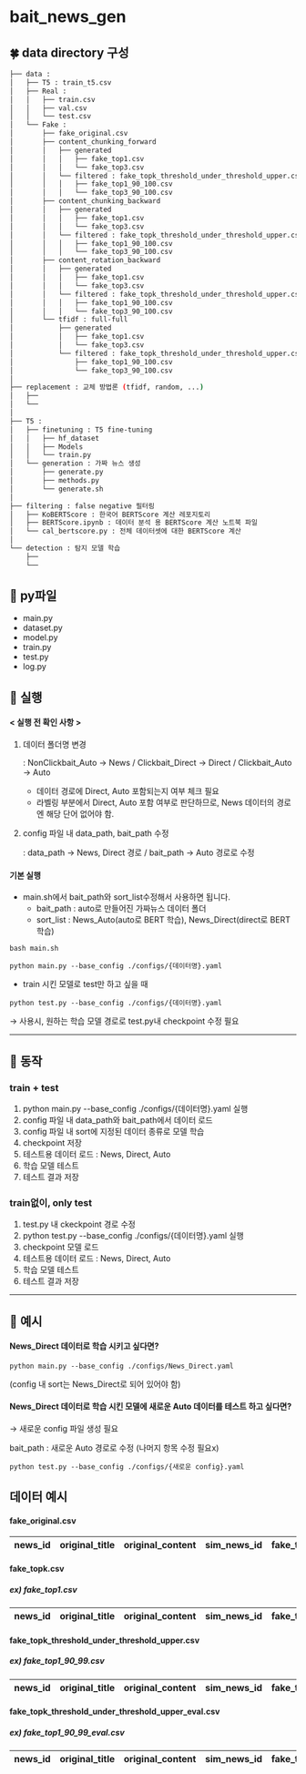 # bait_news_gen

## 🍀 data directory 구성
```bash
├── data : 
│   ├── T5 : train_t5.csv
│   ├── Real :
│   │   ├── train.csv
│   │   ├── val.csv
│   │   └── test.csv
│   └── Fake :
│       ├── fake_original.csv 
│       ├── content_chunking_forward
│       │   ├── generated
│       │   │   ├── fake_top1.csv
│       │   │   └── fake_top3.csv
│       │   └── filtered : fake_topk_threshold_under_threshold_upper.csv
│       │   │   ├── fake_top1_90_100.csv
│       │   │   └── fake_top3_90_100.csv
│       ├── content_chunking_backward
│       │   ├── generated
│       │   │   ├── fake_top1.csv
│       │   │   └── fake_top3.csv
│       │   └── filtered : fake_topk_threshold_under_threshold_upper.csv
│       │   │   ├── fake_top1_90_100.csv
│       │   │   └── fake_top3_90_100.csv
│       ├── content_rotation_backward
│       │   ├── generated
│       │   │   ├── fake_top1.csv
│       │   │   └── fake_top3.csv
│       │   └── filtered : fake_topk_threshold_under_threshold_upper.csv
│       │   │   ├── fake_top1_90_100.csv
│       │   │   └── fake_top3_90_100.csv
│       └── tfidf : full-full
│           ├── generated
│           │   ├── fake_top1.csv
│           │   └── fake_top3.csv
│           └── filtered : fake_topk_threshold_under_threshold_upper.csv
│               ├── fake_top1_90_100.csv
│               └── fake_top3_90_100.csv
│
├── replacement : 교체 방법론 (tfidf, random, ...)
│   ├── 
│   └──
│ 
├── T5 :
│   ├── finetuning : T5 fine-tuning
│   │   ├── hf_dataset  
│   │   ├── Models  
│   │   └── train.py
│   └── generation : 가짜 뉴스 생성
│       ├── generate.py  
│       ├── methods.py  
│       └── generate.sh
│
├── filtering : false negative 필터링
│   ├── KoBERTScore : 한국어 BERTScore 계산 레포지토리
│   ├── BERTScore.ipynb : 데이터 분석 용 BERTScore 계산 노트북 파일
│   └── cal_bertscore.py : 전체 데이터셋에 대한 BERTScore 계산 
│
└── detection : 탐지 모델 학습
    ├── 
    └──
```

## 💚 py파일
- main.py
- dataset.py
- model.py
- train.py
- test.py
- log.py


## 🔫 실행

#### < 실행 전 확인 사항 >
1.  데이터 폴더명 변경

    : NonClickbait_Auto → News / Clickbait_Direct → Direct / Clickbait_Auto → Auto

    - 데이터 경로에 Direct, Auto 포함되는지 여부 체크 필요
    - 라벨링 부분에서 Direct, Auto 포함 여부로 판단하므로, News 데이터의 경로엔 해당 단어 없어야 함.

2. config 파일 내 data_path, bait_path 수정
    
    : data_path → News, Direct 경로 / bait_path → Auto 경로로 수정




#### 기본 실행
- main.sh에서 bait_path와 sort_list수정해서 사용하면 됩니다.
    - bait_path : auto로 만들어진 가짜뉴스 데이터 폴더
    - sort_list : News_Auto(auto로 BERT 학습), News_Direct(direct로 BERT 학습)
```
bash main.sh
```

```
python main.py --base_config ./configs/{데이터명}.yaml
```

- train 시킨 모델로 test만 하고 싶을 때

```
python test.py --base_config ./configs/{데이터명}.yaml
```
 → 사용시, 원하는 학습 모델 경로로 test.py내 checkpoint 수정 필요

---------------

## 🍈 동작
### train + test
1. python main.py --base_config ./configs/{데이터명}.yaml 실행
2. config 파일 내 data_path와 bait_path에서 데이터 로드
3. config 파일 내 sort에 지정된 데이터 종류로 모델 학습
4. checkpoint 저장
5. 테스트용 데이터 로드 : News, Direct, Auto
6. 학습 모델 테스트
7. 테스트 결과 저장


### train없이, only test
1. test.py 내 ckeckpoint 경로 수정
2. python test.py --base_config ./configs/{데이터명}.yaml 실행
3. checkpoint 모델 로드
4. 테스트용 데이터 로드 : News, Direct, Auto 
5. 학습 모델 테스트
6. 테스트 결과 저장


---------------
## 🍏 예시

#### News_Direct 데이터로 학습 시키고 싶다면?
```
python main.py --base_config ./configs/News_Direct.yaml
```
(config 내 sort는 News_Direct로 되어 있어야 함)


#### News_Direct 데이터로 학습 시킨 모델에 새로운 Auto 데이터를 테스트 하고 싶다면?
→ 새로운 config 파일 생성 필요

bait_path : 새로운 Auto 경로로 수정 (나머지 항목 수정 필요x)
```
python test.py --base_config ./configs/{새로운 config}.yaml
```

## 데이터 예시

#### fake_original.csv  

news_id	| original_title | original_content	| sim_news_id| fake_title| category| label |	
---|:---:|:---:|:---:|:---:|:---:|:---:

#### fake_topk.csv
##### ex) fake_top1.csv
news_id	| original_title | original_content	| sim_news_id| fake_title| category| label |sim_news_title |sim_news_content |	
---|:---:|:---:|:---:|:---:|:---:|:---:|:---:|:---:

#### fake_topk_threshold_under_threshold_upper.csv
##### ex) fake_top1_90_99.csv
news_id	| original_title | original_content	| sim_news_id| fake_title| category| label |sim_news_title |sim_news_content |filter_bertscore |
---|:---:|:---:|:---:|:---:|:---:|:---:|:---:|:---:|:---:

#### fake_topk_threshold_under_threshold_upper_eval.csv
##### ex) fake_top1_90_99_eval.csv
news_id	| original_title | original_content	| sim_news_id| fake_title| category| label |sim_news_title |sim_news_content |filter_bertscore |org_org_bertscore |org_fake_bertscore |sim_sim_bertscore |sim_fake_bertscore |
---|:---:|:---:|:---:|:---:|:---:|:---:|:---:|:---:|:---:|:---:|:---:|:---:|:---:
